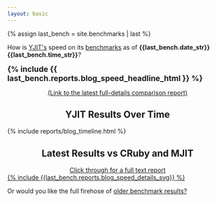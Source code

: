 ```yaml
---
layout: basic
---
```


{% assign last_bench = site.benchmarks | last %}

How is [YJIT's](https://github.com/Shopify/yjit) speed on its [benchmarks](https://github.com/Shopify/yjit-bench) as of <strong>{{last_bench.date_str}} {{last_bench.time_str}}</strong>?

<!-- Headlines -->
<span style="font-weight: bold; font-size: 125%">{% include {{ last_bench.reports.blog_speed_headline_html }} %}</span>

<div style="text-align: center;">
    <a href="{{ last_bench.url | relative_url }}">(Link to the latest full-details comparison report)</a>
</div>

<h2 style="text-align: center;">YJIT Results Over Time</h2>

{% include reports/blog_timeline.html %}

<h2 style="text-align: center;">Latest Results vs CRuby and MJIT</h2>

<div style="text-align: center;">
  <a href="{{ last_bench.url | relative_url }}">Click through for a full text report</a>
</div>

<div style="width: 800px;">
<a href="{{ last_bench.url | relative_url }}">
{% include {{last_bench.reports.blog_speed_details_svg}} %}
</a>
</div>

Or would you like the full firehose of [older benchmark results?](history)
